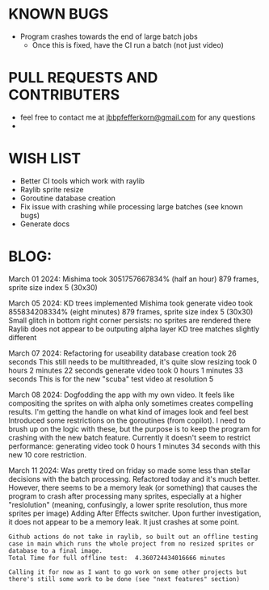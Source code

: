 # KNOWN BUGS
- Program crashes towards the end of large batch jobs
    - Once this is fixed, have the CI run a batch (not just video)

# PULL REQUESTS AND CONTRIBUTERS
- feel free to contact me at jbbpfefferkorn@gmail.com for any questions
- 

# WISH LIST
- Better CI tools which work with raylib
- Raylib sprite resize
- Goroutine database creation
- Fix issue with crashing while processing large batches (see known bugs)
- Generate docs

# BLOG:
March 01 2024:
Mishima took 3051757667834%  (half an hour)
    879 frames, sprite size index 5 (30x30)

March 05 2024:
KD trees implemented
Mishima took generate video took 855834208334% (eight minutes)
    879 frames, sprite size index 5 (30x30)
    Small glitch in bottom right corner persists: no sprites are rendered there
    Raylib does not appear to be outputing alpha layer
    KD tree matches slightly different

March 07 2024:
Refactoring for useability
    database creation took 26 seconds
        This still needs to be multithreaded, it's quite slow
    resizing took 0 hours 2 minutes 22 seconds
    generate video took 0 hours 1 minutes 33 seconds
        This is for the new "scuba" test video at resolution 5

March 08 2024:
Dogfodding the app with my own video.
    It feels like compositing the sprites on with alpha only sometimes creates compelling results.
    I'm getting the handle on what kind of images look and feel best
Introduced some restrictions on the goroutines (from copilot). I need to brush up on the logic with these, but the purpose is to keep the program for crashing with the new batch feature. Currently it doesn't seem to restrict performance: generating video took 0 hours 1 minutes 34 seconds with this new 10 core restriction.

March 11 2024:
    Was pretty tired on friday so made some less than stellar decisions with the batch processing. Refactored today and it's much better.
    However, there seems to be a memory leak (or something) that causes the program to crash after processing many sprites, especially at a higher "reslolution" (meaning, confusingly, a lower sprite resolution, thus more sprites per image)
    Adding After Effects switcher.
    Upon further investigation, it does not appear to be a memory leak. It just crashes at some point.

    Github actions do not take in raylib, so built out an offline testing case in main which runs the whole project from no resized sprites or database to a final image.
    Total Time for full offline test:  4.360724434016666 minutes

    Calling it for now as I want to go work on some other projects but there's still some work to be done (see "next features" section)